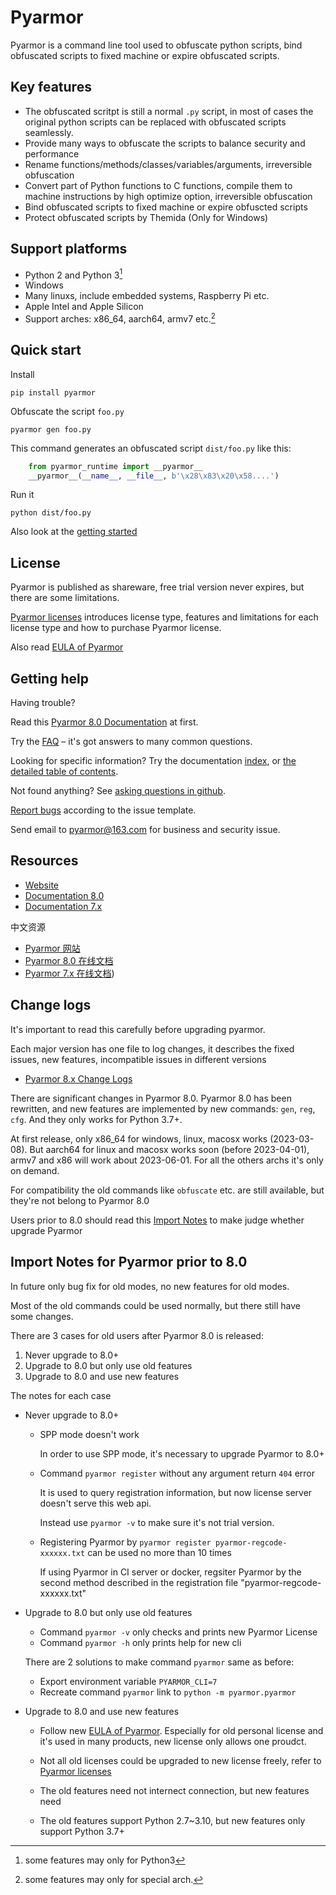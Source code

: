 # Pyarmor

Pyarmor is a command line tool used to obfuscate python scripts, bind
obfuscated scripts to fixed machine or expire obfuscated scripts.

## Key features

* The obfuscated scritpt is still a normal `.py` script, in most of
  cases the original python scripts can be replaced with obfuscated
  scripts seamlessly.
* Provide many ways to obfuscate the scripts to balance security and
  performance
* Rename functions/methods/classes/variables/arguments, irreversible
  obfuscation
* Convert part of Python functions to C functions, compile them to machine
  instructions by high optimize option, irreversible obfuscation
* Bind obfuscated scripts to fixed machine or expire obfuscted scripts
* Protect obfuscated scripts by Themida (Only for Windows)

## Support platforms

* Python 2 and Python 3[^1]
* Windows
* Many linuxs, include embedded systems, Raspberry Pi etc.
* Apple Intel and Apple Silicon
* Support arches: x86_64, aarch64, armv7 etc.[^2]

[^1]: some features may only for Python3
[^2]: some features may only for special arch.

## Quick start

Install

    pip install pyarmor

Obfuscate the script `foo.py`

    pyarmor gen foo.py

This command generates an obfuscated script `dist/foo.py` like this:

```python
    from pyarmor_runtime import __pyarmor__
    __pyarmor__(__name__, __file__, b'\x28\x83\x20\x58....')
```

Run it

    python dist/foo.py

Also look at the [getting started][tutorial]

[tutorial]: https://pyarmor.readthedocs.io/en/latest/tutorial/getting-started.html

## License

Pyarmor is published as shareware, free trial version never expires, but there are
some limitations.

[Pyarmor licenses][licenses] introduces license type, features and
limitations for each license type and how to purchase Pyarmor license.

Also read [EULA of Pyarmor](LICENSE)

[licenses]: https://pyarmor.readthedocs.io/en/latest/licenses.html

## Getting help

Having trouble?

Read this [Pyarmor 8.0 Documentation][doc] at first.

Try the [FAQ][faq] – it's got answers to many common questions.

Looking for specific information? Try the documentation [index][genindex],
or [the detailed table of contents][mastertoc].

Not found anything? See [asking questions in github][asking].

[Report bugs][issues] according to the issue template.

Send email to <pyarmor@163.com> for business and security issue.

[faq]: https://pyarmor.readthedocs.io/en/latest/questions.html
[issues]: https://github.com/dashingsoft/pyarmor/issues
[genindex]: https://pyarmor.readthedocs.io/en/latest/genindex.html
[mastertoc]: https://pyarmor.readthedocs.io/en/latest/index.html#table-of-contents
[asking]: https://pyarmor.readthedocs.io/en/latest/questions.html#asking-questions-in-github
[doc]: https://pyarmor.readthedocs.io/en/latest/

## Resources

* [Website](https://pyarmor.dashingsoft.com)
* [Documentation 8.0][doc]
* [Documentation 7.x](https://pyarmor.readthedocs.io/en/v7.7/)

中文资源

* [Pyarmor 网站](https://pyarmor.dashingsoft.com/index-zh.html)
* [Pyarmor 8.0 在线文档](https://pyarmor.readthedocs.io/zh/latest/)
* [Pyarmor 7.x 在线文档](https://pyarmor.readthedocs.io/zh/v7.x/))

## Change logs

It's important to read this carefully before upgrading pyarmor.

Each major version has one file to log changes, it describes the fixed
issues, new features, incompatible issues in different versions

* [Pyarmor 8.x Change Logs](docs/ChangeLogs.8)

There are significant changes in Pyarmor 8.0. Pyarmor 8.0 has been rewritten,
and new features are implemented by new commands: `gen`, `reg`, `cfg`. And they
only works for Python 3.7+.

At first release, only x86_64 for windows, linux, macosx works (2023-03-08). But
aarch64 for linux and macosx works soon (before 2023-04-01), armv7 and x86 will
work about 2023-06-01. For all the others archs it's only on demand.

For compatibility the old commands like `obfuscate` etc. are still available,
but they're not belong to Pyarmor 8.0

Users prior to 8.0 should read this [Import Notes][import-notes] to make judge
whether upgrade Pyarmor

[import-notes]: #import-notes-for-pyarmor-prior-to-80

## Import Notes for Pyarmor prior to 8.0

In future only bug fix for old modes, no new features for old modes.

Most of the old commands could be used normally, but there still have some
changes.

There are 3 cases for old users after Pyarmor 8.0 is released:

1. Never upgrade to 8.0+
2. Upgrade to 8.0 but only use old features
3. Upgrade to 8.0 and use new features

The notes for each case

* Never upgrade to 8.0+

  - SPP mode doesn't work

    In order to use SPP mode, it's necessary to upgrade Pyarmor to 8.0+

  - Command `pyarmor register` without any argument return `404` error

    It is used to query registration information, but now license server doesn't
    serve this web api.

    Instead use `pyarmor -v` to make sure it's not trial version.

  - Registering Pyarmor by `pyarmor register pyarmor-regcode-xxxxxx.txt` can be
    used no more than 10 times

    If using Pyarmor in CI server or docker, regsiter Pyarmor by the second
    method described in the registration file "pyarmor-regcode-xxxxxx.txt"

* Upgrade to 8.0 but only use old features

  - Command `pyarmor -v` only checks and prints new Pyarmor License
  - Command `pyarmor -h` only prints help for new cli

  There are 2 solutions to make command `pyarmor` same as before:

  - Export environment variable `PYARMOR_CLI=7`
  - Recreate command `pyarmor` link to `python -m pyarmor.pyarmor`

* Upgrade to 8.0 and use new features

  - Follow new [EULA of Pyarmor](LICENSE). Especially for old personal license
    and it's used in many products, new license only allows one proudct.

  - Not all old licenses could be upgraded to new license freely, refer to
    [Pyarmor licenses][licenses]

  - The old features need not internect connection, but new features need

  - The old features support Python 2.7~3.10, but new features only support
    Python 3.7+
